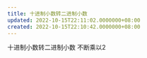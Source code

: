 ```yaml
---
title: 十进制小数转二进制小数
updated: 2022-10-15T22:11:02.0000000+08:00
created: 2022-10-15T22:10:42.0000000+08:00
---
```


十进制小数转二进制小数
不断乘以2
